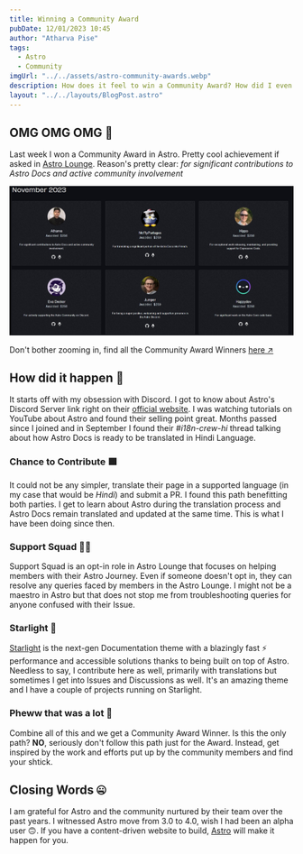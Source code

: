 ```yaml
---
title: Winning a Community Award
pubDate: 12/01/2023 10:45
author: "Atharva Pise"
tags:
  - Astro
  - Community
imgUrl: "../../assets/astro-community-awards.webp"
description: How does it feel to win a Community Award? How did I even win an Award in the first place? Read this blogpost to know more 
layout: "../../layouts/BlogPost.astro"
---
```


## OMG OMG OMG 🤩

Last week I won a Community Award in Astro. Pretty cool achievement if asked in [Astro Lounge](https://discord.gg/astrodotbuild). Reason's pretty clear: *for significant contributions to Astro Docs and active community involvement*

![November 2023 Astro Community Award winners](../../assets/community-awards.jpg)

Don't bother zooming in, find all the Community Award Winners [here ↗](https://community.astro.build/)

## How did it happen 🤔

It starts off with my obsession with Discord. I got to know about Astro's Discord Server link right on their [official website](https://astro.build/). I was watching tutorials on YouTube about Astro and found their selling point great. Months passed since I joined and in September I found their *#i18n-crew-hi* thread talking about how Astro Docs is ready to be translated in Hindi Language.

### Chance to Contribute 🟩

It could not be any simpler, translate their page in a supported language (in my case that would be *Hindi*) and submit a PR. I found this path benefitting both parties. I get to learn about Astro during the translation process and Astro Docs remain translated and updated at the same time. This is what I have been doing since then.

### Support Squad 👷‍♂️

Support Squad is an opt-in role in Astro Lounge that focuses on helping members with their Astro Journey. Even if someone doesn't opt in, they can resolve any queries faced by members in the Astro Lounge. I might not be a maestro in Astro but that does not stop me from troubleshooting queries for anyone confused with their Issue.

### Starlight 🌟

[Starlight](https://starlight.astro.build/) is the next-gen Documentation theme with a blazingly fast ⚡ performance and accessible solutions thanks to being built on top of Astro. Needless to say, I contribute here as well, primarily with translations but sometimes I get into Issues and Discussions as well. It's an amazing theme and I have a couple of projects running on Starlight.

### Pheww that was a lot 💬

Combine all of this and we get a Community Award Winner. Is this the only path? **NO**, seriously don't follow this path just for the Award. Instead, get inspired by the work and efforts put up by the community members and find your shtick.

## Closing Words 🤐

I am grateful for Astro and the community nurtured by their team over the past years. I witnessed Astro move from 3.0 to 4.0, wish I had been an alpha user 🙃. If you have a content-driven website to build, [Astro](https://astro.build/) will make it happen for you.
